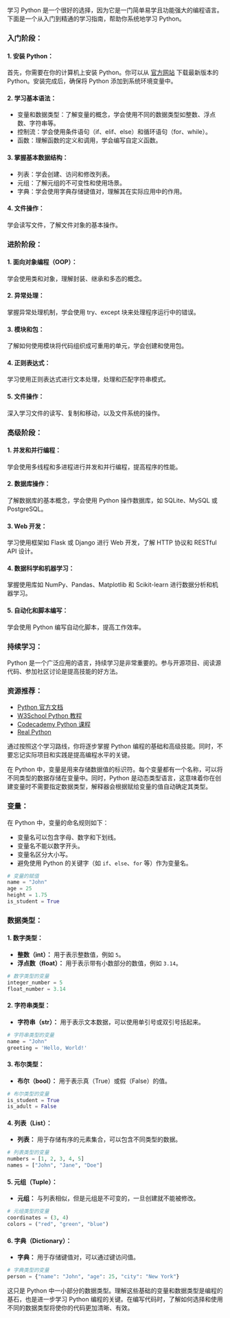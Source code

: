 学习 Python 是一个很好的选择，因为它是一门简单易学且功能强大的编程语言。下面是一个从入门到精通的学习指南，帮助你系统地学习 Python。

### 入门阶段：

#### 1. 安装 Python：

首先，你需要在你的计算机上安装 Python。你可以从 [官方网站](https://www.python.org/) 下载最新版本的 Python。安装完成后，确保将 Python 添加到系统环境变量中。

#### 2. 学习基本语法：

- 变量和数据类型：了解变量的概念，学会使用不同的数据类型如整数、浮点数、字符串等。
- 控制流：学会使用条件语句（if、elif、else）和循环语句（for、while）。
- 函数：理解函数的定义和调用，学会编写自定义函数。

#### 3. 掌握基本数据结构：

- 列表：学会创建、访问和修改列表。
- 元组：了解元组的不可变性和使用场景。
- 字典：学会使用字典存储键值对，理解其在实际应用中的作用。

#### 4. 文件操作：

学会读写文件，了解文件对象的基本操作。

### 进阶阶段：

#### 1. 面向对象编程（OOP）：

学会使用类和对象，理解封装、继承和多态的概念。

#### 2. 异常处理：

掌握异常处理机制，学会使用 try、except 块来处理程序运行中的错误。

#### 3. 模块和包：

了解如何使用模块将代码组织成可重用的单元，学会创建和使用包。

#### 4. 正则表达式：

学习使用正则表达式进行文本处理，处理和匹配字符串模式。

#### 5. 文件操作：

深入学习文件的读写、复制和移动，以及文件系统的操作。

### 高级阶段：

#### 1. 并发和并行编程：

学会使用多线程和多进程进行并发和并行编程，提高程序的性能。

#### 2. 数据库操作：

了解数据库的基本概念，学会使用 Python 操作数据库，如 SQLite、MySQL 或 PostgreSQL。

#### 3. Web 开发：

学习使用框架如 Flask 或 Django 进行 Web 开发，了解 HTTP 协议和 RESTful API 设计。

#### 4. 数据科学和机器学习：

掌握使用库如 NumPy、Pandas、Matplotlib 和 Scikit-learn 进行数据分析和机器学习。

#### 5. 自动化和脚本编写：

学会使用 Python 编写自动化脚本，提高工作效率。

### 持续学习：

Python 是一个广泛应用的语言，持续学习是非常重要的。参与开源项目、阅读源代码、参加社区讨论是提高技能的好方法。

### 资源推荐：

- [Python 官方文档](https://docs.python.org/3/)
- [W3School Python 教程](https://www.w3schools.com/python/)
- [Codecademy Python 课程](https://www.codecademy.com/learn/learn-python)
- [Real Python](https://realpython.com/)

通过按照这个学习路线，你将逐步掌握 Python 编程的基础和高级技能。同时，不要忘记实际项目和实践是提高编程水平的关键。

在 Python 中，变量是用来存储数据值的标识符。每个变量都有一个名称，可以将不同类型的数据存储在变量中。同时，Python 是动态类型语言，这意味着你在创建变量时不需要指定数据类型，解释器会根据赋给变量的值自动确定其类型。

### 变量：

在 Python 中，变量的命名规则如下：

- 变量名可以包含字母、数字和下划线。
- 变量名不能以数字开头。
- 变量名区分大小写。
- 避免使用 Python 的关键字（如 `if`、`else`、`for` 等）作为变量名。

```python
# 变量的赋值
name = "John"
age = 25
height = 1.75
is_student = True
```

### 数据类型：

#### 1. 数字类型：

- **整数（int）：** 用于表示整数值，例如 `5`。
- **浮点数（float）：** 用于表示带有小数部分的数值，例如 `3.14`。

```python
# 数字类型的变量
integer_number = 5
float_number = 3.14
```

#### 2. 字符串类型：

- **字符串（str）：** 用于表示文本数据，可以使用单引号或双引号括起来。

```python
# 字符串类型的变量
name = "John"
greeting = 'Hello, World!'
```

#### 3. 布尔类型：

- **布尔（bool）：** 用于表示真（True）或假（False）的值。

```python
# 布尔类型的变量
is_student = True
is_adult = False
```

#### 4. 列表（List）：

- **列表：** 用于存储有序的元素集合，可以包含不同类型的数据。

```python
# 列表类型的变量
numbers = [1, 2, 3, 4, 5]
names = ["John", "Jane", "Doe"]
```

#### 5. 元组（Tuple）：

- **元组：** 与列表相似，但是元组是不可变的，一旦创建就不能被修改。

```python
# 元组类型的变量
coordinates = (3, 4)
colors = ("red", "green", "blue")
```

#### 6. 字典（Dictionary）：

- **字典：** 用于存储键值对，可以通过键访问值。

```python
# 字典类型的变量
person = {"name": "John", "age": 25, "city": "New York"}
```

这只是 Python 中一小部分的数据类型。理解这些基础的变量和数据类型是编程的基石，也是进一步学习 Python 编程的关键。在编写代码时，了解如何选择和使用不同的数据类型将使你的代码更加清晰、有效。